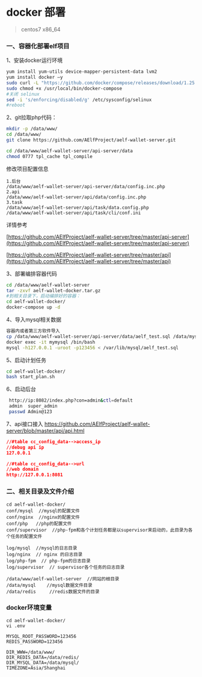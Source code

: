 # docker 部署

>centos7 x86_64

### 一、容器化部署elf项目
1、安装docker运行环境
```bash
yum install yum-utils device-mapper-persistent-data lvm2 
yum install docker –y 
sudo curl -L "https://github.com/docker/compose/releases/download/1.25.5/docker-compose-$(uname -s)-$(uname -m)" -o /usr/local/bin/docker-compose 
sudo chmod +x /usr/local/bin/docker-compose 
#关闭 selinux
sed -i 's/enforcing/disabled/g' /etc/sysconfig/selinux
#reboot
```

2、git拉取php代码：
```bash
mkdir -p /data/www/
cd /data/www/
git clone https://github.com/AElfProject/aelf-wallet-server.git

cd /data/www/aelf-wallet-server/api-server/data
chmod 0777 tpl_cache tpl_compile

```
修改项目配置信息
```text
1.后台
/data/www/aelf-wallet-server/api-server/data/config.inc.php
2.api
/data/www/aelf-wallet-server/api/data/config.inc.php
3.task
/data/www/aelf-wallet-server/api/task/data.config.php
/data/www/aelf-wallet-server/api/task/cli/conf.ini

```
详情参考

[https://github.com/AElfProject/aelf-wallet-server/tree/master/api-server](https://github.com/AElfProject/aelf-wallet-server/tree/master/api-server)

[https://github.com/AElfProject/aelf-wallet-server/tree/master/api](https://github.com/AElfProject/aelf-wallet-server/tree/master/api)


3、部署编排容器代码
```bash
cd /data/www/aelf-wallet-server
tar -zxvf aelf-wallet-docker.tar.gz 
#到相关目录下，启动编排好的容器：
cd aelf-wallet-docker/
docker-compose up -d
```

4、导入mysql相关数据
```bash
容器内或者第三方软件导入
cp /data/www/aelf-wallet-server/api-server/data/aelf_test.sql /data/mysql/
docker exec -it mymysql /bin/bash
mysql -h127.0.0.1 -uroot -p123456 < /var/lib/mysql/aelf_test.sql
```

5、启动计划任务
```bash
cd aelf-wallet-docker/
bash start_plan.sh
```

6、启动后台
```bash
 http://ip:8082/index.php?con=admin&ctl=default
 admin  super_admin
 passwd Admin@123
```
7、api接口接入
https://github.com/AElfProject/aelf-wallet-server/blob/master/api/api.html
```json
//#table cc_config_data-->access_ip
//debug api ip
127.0.0.1

//#table cc_config_data-->url
//web domain
http://127.0.0.1:8081

```

### 二、相关目录及文件介绍
```text
cd aelf-wallet-docker/
conf/mysql  //mysql的配置文件
conf/nginx  //nginx的配置文件
conf/php   //php的配置文件
conf/supervisor  //php-fpm和各个计划任务都是以supervisor来启动的，此目录为各个任务的配置文件

log/mysql  //mysql的日志目录
log/nginx  // nginx 的日志目录
log/php-fpm  // php-fpm的日志目录
log/supervisor  // supervisor各个任务的日志目录

/data/www/aelf-wallet-server  //网站的根目录
/data/mysql    //mysql数据文件目录
/data/redis     //redis数据文件的目录
```

### docker环境变量
```text
cd aelf-wallet-docker/
vi .env

MYSQL_ROOT_PASSWORD=123456
REDIS_PASSWORD=123456

DIR_WWW=/data/www/
DIR_REDIS_DATA=/data/redis/
DIR_MYSQL_DATA=/data/mysql/
TIMEZONE=Asia/Shanghai
```